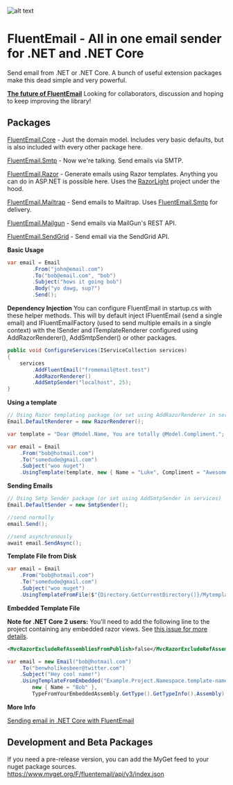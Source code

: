![alt text](https://github.com/lukencode/FluentEmail/raw/master/assets/fluentemail_logo_64x64.png "FluentEmail")

# FluentEmail - All in one email sender for .NET and .NET Core
Send email from .NET or .NET Core. A bunch of useful extension packages make this dead simple and very powerful.

**[The future of FluentEmail](https://lukelowrey.com/fluentemail-future/)**
Looking for collaborators, discussion and hoping to keep improving the library!

## Packages

[FluentEmail.Core](src/FluentEmail.Core) - Just the domain model. Includes very basic defaults, but is also included with every other package here.

[FluentEmail.Smtp](src/Senders/FluentEmail.Smtp) - Now we're talking. Send emails via SMTP.

[FluentEmail.Razor](src/Renderers/FluentEmail.Razor) - Generate emails using Razor templates. Anything you can do in ASP.NET is possible here. Uses the [RazorLight](https://github.com/toddams/RazorLight) project under the hood. 

[FluentEmail.Mailtrap](src/Senders/FluentEmail.Mailtrap) - Send emails to Mailtrap. Uses [FluentEmail.Smtp](src/Senders/FluentEmail.Smtp) for delivery.

[FluentEmail.Mailgun](src/Senders/FluentEmail.Mailgun) - Send emails via MailGun's REST API.

[FluentEmail.SendGrid](src/Senders/FluentEmail.SendGrid) - Send email via the SendGrid API.

**Basic Usage**

```csharp
var email = Email
    	.From("john@email.com")
    	.To("bob@email.com", "bob")
    	.Subject("hows it going bob")
    	.Body("yo dawg, sup?")
		.Send();
```


**Dependency Injection**
You can configure FluentEmail in startup.cs with these helper methods. This will by default inject IFluentEmail (send a single email) and IFluentEmailFactory (used to send multiple emails in a single context) with the 
ISender and ITemplateRenderer configured using AddRazorRenderer(), AddSmtpSender() or other packages.

```csharp
public void ConfigureServices(IServiceCollection services)
{
	services
		.AddFluentEmail("fromemail@test.test")
		.AddRazorRenderer()
		.AddSmtpSender("localhost", 25);
}
```

**Using a template**

```csharp
// Using Razor templating package (or set using AddRazorRenderer in services)
Email.DefaultRenderer = new RazorRenderer();

var template = "Dear @Model.Name, You are totally @Model.Compliment.";

var email = Email
    .From("bob@hotmail.com")
    .To("somedude@gmail.com")
    .Subject("woo nuget")
    .UsingTemplate(template, new { Name = "Luke", Compliment = "Awesome" });
```

**Sending Emails**

```csharp
// Using Smtp Sender package (or set using AddSmtpSender in services)
Email.DefaultSender = new SmtpSender();

//send normally
email.Send();

//send asynchronously
await email.SendAsync();
```

**Template File from Disk**  

```csharp
var email = Email
    .From("bob@hotmail.com")
    .To("somedude@gmail.com")
    .Subject("woo nuget")
	.UsingTemplateFromFile($"{Directory.GetCurrentDirectory()}/Mytemplate.cshtml", new { Name = "Rad Dude" });
```

**Embedded Template File**  

**Note for .NET Core 2 users:** You'll need to add the following line to the project containing any embedded razor views. See [this issue for more details](https://github.com/aspnet/Mvc/issues/6021).

```xml
<MvcRazorExcludeRefAssembliesFromPublish>false</MvcRazorExcludeRefAssembliesFromPublish>
```

```csharp
var email = new Email("bob@hotmail.com")
	.To("benwholikesbeer@twitter.com")
	.Subject("Hey cool name!")
	.UsingTemplateFromEmbedded("Example.Project.Namespace.template-name.cshtml", 
		new { Name = "Bob" }, 
		TypeFromYourEmbeddedAssembly.GetType().GetTypeInfo().Assembly);
```

**More Info**

<a href="http://lukencode.com/2018/07/01/send-email-in-dotnet-core-with-fluent-email/">Sending email in .NET Core with FluentEmail</a>


## Development and Beta Packages

If you need a pre-release version, you can add the MyGet feed to your nuget package sources.  
<https://www.myget.org/F/fluentemail/api/v3/index.json>
